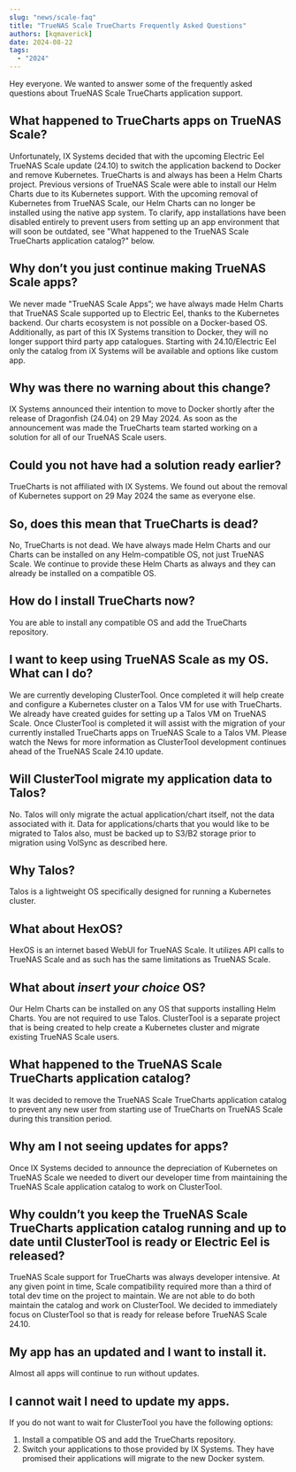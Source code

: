 ```yaml
---
slug: "news/scale-faq"
title: "TrueNAS Scale TrueCharts Frequently Asked Questions"
authors: [kqmaverick]
date: 2024-08-22
tags:
  - "2024"
---
```


Hey everyone. We wanted to answer some of the frequently asked questions about TrueNAS Scale TrueCharts application support.

## What happened to TrueCharts apps on TrueNAS Scale?

Unfortunately, IX Systems decided that with the upcoming Electric Eel TrueNAS Scale update (24.10) to switch the application backend to Docker and remove Kubernetes. TrueCharts is and always has been a Helm Charts project. Previous versions of TrueNAS Scale were able to install our Helm Charts due to its Kubernetes support. With the upcoming removal of Kubernetes from TrueNAS Scale, our Helm Charts can no longer be installed using the native app system. To clarify, app installations have been disabled entirely to prevent users from setting up an app environment that will soon be outdated, see "What happened to the TrueNAS Scale TrueCharts application catalog?" below.

## Why don’t you just continue making TrueNAS Scale apps?

We never made "TrueNAS Scale Apps”; we have always made Helm Charts that TrueNAS Scale supported up to Electric Eel, thanks to the Kubernetes backend. Our charts ecosystem is not possible on a Docker-based OS. Additionally, as part of this IX Systems transition to Docker, they will no longer support third party app catalogues. Starting with 24.10/Electric Eel only the catalog from iX Systems will be available and options like custom app.

## Why was there no warning about this change?

IX Systems announced their intention to move to Docker shortly after the release of Dragonfish (24.04) on 29 May 2024. As soon as the announcement was made the TrueCharts team started working on a solution for all of our TrueNAS Scale users.

## Could you not have had a solution ready earlier?

TrueCharts is not affiliated with IX Systems. We found out about the removal of Kubernetes support on 29 May 2024 the same as everyone else.

## So, does this mean that TrueCharts is dead?

No, TrueCharts is not dead. We have always made Helm Charts and our Charts can be installed on any Helm-compatible OS, not just TrueNAS Scale. We continue to provide these Helm Charts as always and they can already be installed on a compatible OS.

## How do I install TrueCharts now?

You are able to install any compatible OS and add the TrueCharts repository.

## I want to keep using TrueNAS Scale as my OS. What can I do?

We are currently developing ClusterTool. Once completed it will help create and configure a Kubernetes cluster on a Talos VM for use with TrueCharts. We already have created guides for setting up a Talos VM on TrueNAS Scale. Once ClusterTool is completed it will assist with the migration of your currently installed TrueCharts apps on TrueNAS Scale to a Talos VM. Please watch the News for more information as ClusterTool development continues ahead of the TrueNAS Scale 24.10 update.

## Will ClusterTool migrate my application data to Talos?

No. Talos will only migrate the actual application/chart itself, not the data associated with it. Data for applications/charts that you would like to be migrated to Talos also, must be backed up to S3/B2 storage prior to migration using VolSync as described here.

## Why Talos?

Talos is a lightweight OS specifically designed for running a Kubernetes cluster.

## What about HexOS?

HexOS is an internet based WebUI for TrueNAS Scale. It utilizes API calls to TrueNAS Scale and as such has the same limitations as TrueNAS Scale.

## What about *insert your choice* OS?

Our Helm Charts can be installed on any OS that supports installing Helm Charts. You are not required to use Talos. ClusterTool is a separate project that is being created to help create a Kubernetes cluster and migrate existing TrueNAS Scale users.

## What happened to the TrueNAS Scale TrueCharts application catalog?

It was decided to remove the TrueNAS Scale TrueCharts application catalog to prevent any new user from starting use of TrueCharts on TrueNAS Scale during this transition period.

## Why am I not seeing updates for apps?

Once IX Systems decided to announce the depreciation of Kubernetes on TrueNAS Scale we needed to divert our developer time from maintaining the TrueNAS Scale application catalog to work on ClusterTool.

## Why couldn’t you keep the TrueNAS Scale TrueCharts application catalog running and up to date until ClusterTool is ready or Electric Eel is released?

TrueNAS Scale support for TrueCharts was always developer intensive. At any given point in time, Scale compatibility required more than a third of total dev time on the project to maintain. We are not able to do both maintain the catalog and work on ClusterTool. We decided to immediately focus on ClusterTool so that is ready for release before TrueNAS Scale 24.10.

## My app has an updated and I want to install it.

Almost all apps will continue to run without updates.

## I cannot wait I need to update my apps.

If you do not want to wait for ClusterTool you have the following options:

1. Install a compatible OS and add the TrueCharts repository.
2. Switch your applications to those provided by IX Systems. They have promised their applications will migrate to the new Docker system.
